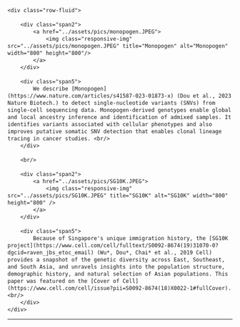 <div class="container">

    <div class="row-fluid">
        
        <div class="span2">
            <a href="../assets/pics/monopogen.JPEG">
                <img class="responsive-img" src="../assets/pics/monopogen.JPEG" title="Monopogen" alt="Monopogen" width="800" height="800"/>
            </a>
        </div>

        <div class="span5">
            We describe [Monopogen](https://www.nature.com/articles/s41587-023-01873-x) (Dou et al., 2023 Nature Biotech.) to detect single-nucleotide variants (SNVs) from single-cell sequencing data. Monopogen-derived genotypes enable global and local ancestry inference and identification of admixed samples. It identifies variants associated with cellular phenotypes and also improves putative somatic SNV detection that enables clonal lineage tracing in cancer studies. <br/>  
        </div>

        <br/>
        
        <div class="span2">
            <a href="../assets/pics/SG10K.JPEG">
                <img class="responsive-img" src="../assets/pics/SG10K.JPEG" title="SG10K" alt="SG10K" width="800" height="800" />
            </a>
        </div>

        <div class="span5">
            Because of Singapore's unique immigration history, the [SG10K project](https://www.cell.com/cell/fulltext/S0092-8674(19)31070-0?dgcid=raven_jbs_etoc_email) (Wu*, Dou*, Chai* et al., 2019 Cell) provides a snapshot of the genetic diversity across East, Southeast, and South Asia, and unravels insights into the population structure, demographic history, and natural selection of Asian populations. This paper was featured on the [Cover of Cell](https://www.cell.com/cell/issue?pii=S0092-8674(18)X0022-1#fullCover). <br/>  
        </div>        
    </div>
</div>
<hr />
